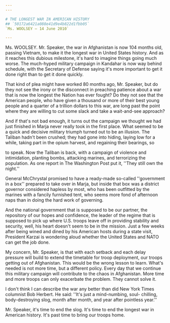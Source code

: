 ```yaml
---
---

# THE LONGEST WAR IN AMERICAN HISTORY
## `50172a6421a088e41d9e4b822d1fbb05`
`Ms. WOOLSEY — 14 June 2010`

---
```



Ms. WOOLSEY. Mr. Speaker, the war in Afghanistan is now 104 months 
old, passing Vietnam, to make it the longest war in United States 
history. And as it reaches this dubious milestone, it's hard to imagine 
things going much worse. The much-hyped military campaign in Kandahar 
is now way behind schedule, with the Secretary of Defense saying it's 
more important to get it done right than to get it done quickly.

That kind of plea might have worked 80 months ago, Mr. Speaker, but 
do they not see the irony or the disconnect in preaching patience about 
a war that is now the longest the Nation has ever fought? Do they not 
see that the American people, who have given a thousand or more of 
their best young people and a quarter of a trillion dollars to this 
war, are long past the point where they are willing to cut some slack 
and take a wait-and-see approach?

And if that's not bad enough, it turns out the campaign we thought we 
had just finished in Marja never really took in the first place. What 
seemed to be a quick and decisive military triumph turned out to be an 
illusion. The Taliban hadn't been crushed; they had gone into hiding, 
laying low for a while, taking part in the opium harvest, and regaining 
their bearings, so


to speak. Now the Taliban is back, with a campaign of violence and 
intimidation, planting bombs, attacking marines, and terrorizing the 
population. As one report in The Washington Post put it, ''They still 
own the night.''


General McChrystal promised to have a ready-made so-called 
''government in a box'' prepared to take over in Marja, but inside that 
box was a district governor considered hapless by most, who has been 
outfitted by the marines with a fancily furnished tent, who seems more 
fond of afternoon naps than in doing the hard work of governing.

And the national government that is supposed to be our partner, the 
repository of our hopes and confidence, the leader of the regime that 
is supposed to pick up where U.S. troops leave off in providing 
stability and security, well, his heart doesn't seem to be in the 
mission. Just a few weeks after being wined and dined by his American 
hosts during a state visit, President Karzai is wondering aloud whether 
the United States and NATO can get the job done.

My concern, Mr. Speaker, is that with each setback and each delay 
pressure will build to extend the timetable for troop deployment, our 
troops getting out of Afghanistan. This would be the wrong lesson to 
learn. What's needed is not more time, but a different policy. Every 
day that we continue this military campaign will contribute to the 
chaos in Afghanistan. More time and more troops can only exacerbate the 
problem. They cannot solve it.

I don't think I can describe the war any better than did New York 
Times columnist Bob Herbert. He said: ''It's just a mind-numbing, soul-
chilling, body-destroying slog, month after month, and year after 
pointless year.''

Mr. Speaker, it's time to end the slog. It's time to end the longest 
war in American history. It's past time to bring our troops home.
